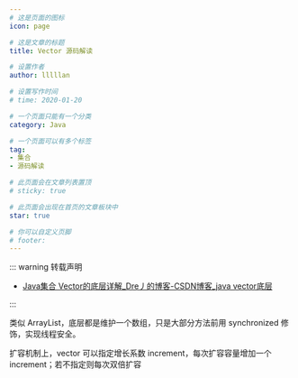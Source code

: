 ```yaml
---
# 这是页面的图标
icon: page

# 这是文章的标题
title: Vector 源码解读

# 设置作者
author: lllllan

# 设置写作时间
# time: 2020-01-20

# 一个页面只能有一个分类
category: Java

# 一个页面可以有多个标签
tag:
- 集合
- 源码解读

# 此页面会在文章列表置顶
# sticky: true

# 此页面会出现在首页的文章板块中
star: true

# 你可以自定义页脚
# footer:
---
```




::: warning 转载声明

- [Java集合 Vector的底层详解_Dre丿的博客-CSDN博客_java vector底层](https://blog.csdn.net/yt_19940616/article/details/90183781)

:::



类似 ArrayList，底层都是维护一个数组，只是大部分方法前用 synchronized 修饰，实现线程安全。

扩容机制上，vector 可以指定增长系数 increment，每次扩容容量增加一个 increment；若不指定则每次双倍扩容
